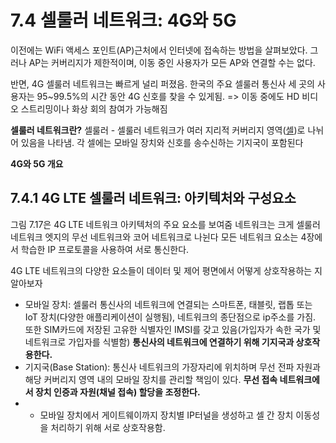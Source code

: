 #  7.4 셀룰러 네트워크: 4G와 5G
이전에는 WiFi 액세스 포인트(AP)근처에서 인터넷에 접속하는 방법을 살펴보았다. 그러나 AP는 커버리지가 제한적이며, 이동 중인 사용자가 모든 AP와 연결할 수는 없다. 

반면, 4G 셀룰러 네트워크는 빠르게 널리 퍼졌음. 한국의 주요 셀룰러 통신사 세 곳의 사용자는 95~99.5%의 시간 동안 4G 신호를 찾을 수 있게됨. => 이동 중에도 HD 비디오 스트리밍이나 화상 회의 참여가 가능해짐

**셀룰러 네트워크란?**
셀룰러 - 셀룰러 네트워크가 여러 지리적 커버리지 영역([셀](https://peim.tistory.com/21))로 나뉘어 있음을 나타냄. 각 셀에는 모바일 장치와 신호를 송수신하는 기지국이 포함된다

**4G와 5G 개요**

## 7.4.1 4G LTE 셀룰러 네트워크: 아키텍처와 구성요소
그림 7.17은 4G LTE 네트워크 아키텍처의 주요 요소를 보여줌
네트워크는 크게 셀룰러 네트워크 엣지의 무선 네트워크와 코어 네트워크로 나뉜다
 모든 네트워크 요소는 4장에서 학습한 IP 프로토콜을 사용하여 서로 통신한다.

 4G LTE 네트워크의 다양한 요소들이 데이터 및 제어 평면에서 어떻게 상호작용하는 지 알아보자
   - 모바일 장치: 셀룰러 통신사의 네트워크에 연결되는 스마트폰, 태블릿, 랩톱 또는 IoT 장치(다양한 애플리케이션이 실행됨), 네트워크의 종단점으로 ip주소를 가짐. 또한 SIM카드에 저장된 고유한 식별자인 IMSI를 갖고 있음(가입자가 속한 국가 및 네트워크로 가입자를 식별함) **통신사의 네트워크에 연결하기 위해 기지국과 상호작용한다.**
  - 기지국(Base Station): 통신사 네트워크의 가장자리에 위치하며 무선 전파 자원과 해당 커버리지 영역 내의 모바일 장치를 관리할 책임이 있다. **무선 접속 네트워크에서 장치 인증과 자원(채널 접속) 할당을 조정한다.**
  - + 모바일 장치에서 게이트웨이까지 장치별 IP터널을 생성하고 셀 간 장치 이동성을 처리하기 위해 서로 상호작용함. 

